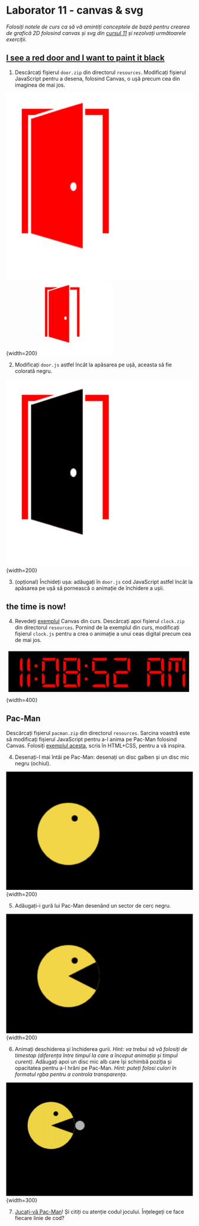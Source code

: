 # Laborator 11 - canvas & svg

*Folosiți notele de curs ca să vă amintiți conceptele de bază pentru crearea de grafică 2D folosind canvas și svg din [cursul 11](https://cs.unibuc.ro/~cechirita/tw/c11) și rezolvați următoarele exerciții.*  

## [I see a red door and I want to paint it black](https://www.youtube.com/watch?v=O4irXQhgMqg)

1. Descărcați fișierul `door.zip` din directorul `resources`. Modificați fișierul JavaScript pentru a desena, folosind Canvas, o ușă precum cea din imaginea de mai jos.

![red door](resources/images/red-door.png){width=200}
<img src="resources/images/red-door.png" width="200px">

2. Modificați `door.js` astfel încât la apăsarea pe ușă, aceasta să fie colorată negru.

![black door](resources/images/black-door.png){width=200}

3. (opțional) Închideți ușa: adăugați în `door.js` cod JavaScript astfel încât la apăsarea pe ușă să pornească o animație de închidere a ușii. 

## the time is now!

4. Revedeți [exemplul](https://cs.unibuc.ro/~cechirita/tw/c11/#/38) Canvas din curs. Descărcați apoi fișierul `clock.zip` din directorul `resources`. Pornind de la exemplul din curs, modificați fișierul `clock.js` pentru a crea o animație a unui ceas digital precum cea de mai jos.

![digital clock](resources/images/clock.gif){width=400}

## Pac-Man

Descărcați fișierul `pacman.zip` din directorul `resources`. Sarcina voastră este să modificați fișierul JavaScript pentru a-l anima pe Pac-Man folosind Canvas. Folosiți [exemplul acesta](https://css-tricks.com/pac-man-in-css/), scris în HTML+CSS, pentru a vă inspira. 

4. Desenați-l mai întâi pe Pac-Man: desenați un disc galben și un disc mic negru (ochiul).

![Pac-Man](resources/images/pacman0.png){width=200}

5. Adăugați-i gură lui Pac-Man desenând un sector de cerc negru.

![hungry Pac-Man](resources/images/pacman1.png){width=200}

6. Animați deschiderea și închiderea gurii. *Hint: va trebui să vă folosiți de timestap (diferența între timpul la care a început animația și timpul curent).* Adăugați apoi un disc mic alb care își schimbă poziția și opacitatea pentru a-l hrăni pe Pac-Man. *Hint: puteți folosi culori în formatul rgba pentru a controla transparența*.

![nom nom Pac-Man](resources/images/pacman.gif){width=300}

7. [Jucați-vă Pac-Man](https://codepen.io/hellokatili/pen/xwKRmo)! Și citiți cu atenție codul jocului. Înțelegeți ce face fiecare linie de cod? 





